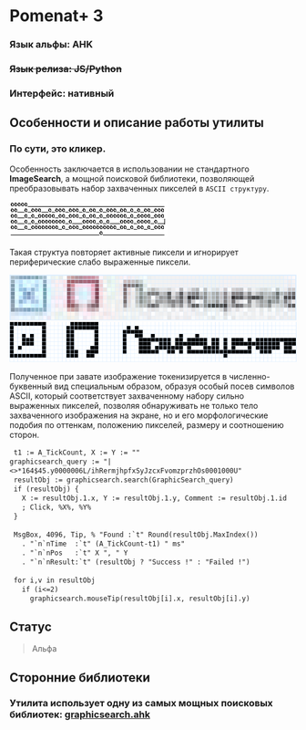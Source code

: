 # Pomenat+ 3

### Язык альфы: **AHK**

### ~~Язык релиза: **JS/Python**~~

### Интерфейс: **нативный**

## Особенности и описание работы утилиты
### По сути, это кликер.

Особенность заключается в использовании не стандартного **ImageSearch**, а мощной поисковой библиотеки, позволяющей преобразовывать набор захваченных пикселей в `ASCII структуру`.

![Screenshot of an ASCII structure of captured screen image](https://raw.githubusercontent.com/firegoaway/Pomenat_plus_3/main/gitpics/pic1.PNG)

Такая структуа повторяет активные пиксели и игнорирует периферические слабо выраженные пиксели.

![Original captured image](https://raw.githubusercontent.com/firegoaway/Pomenat_plus_3/main/gitpics/Pic2.PNG)
![Modified image](https://raw.githubusercontent.com/firegoaway/Pomenat_plus_3/main/gitpics/Pic3.PNG)

Полученное при завате изображение токенизируется в численно-буквенный вид специальным образом, образуя особый посев символов ASCII, который соответствует захваченному набору сильно выраженных пикселей, позволяя обнаруживать не только тело захваченного изображения на экране, но и его морфологические подобия по оттенкам, положению пикселей, размеру и соотношению сторон.

```
 t1 := A_TickCount, X := Y := ""
graphicsearch_query := "|<>*164$45.y0000006L/ihRermjhpfxSyJzcxFvomzprzhOs0001000U"
 resultObj := graphicsearch.search(GraphicSearch_query)
 if (resultObj) {
   X := resultObj.1.x, Y := resultObj.1.y, Comment := resultObj.1.id
   ; Click, %X%, %Y%
 }

 MsgBox, 4096, Tip, % "Found :`t" Round(resultObj.MaxIndex())
   . "`n`nTime  :`t" (A_TickCount-t1) " ms"
   . "`n`nPos   :`t" X ", " Y
   . "`n`nResult:`t" (resultObj ? "Success !" : "Failed !")

 for i,v in resultObj
   if (i<=2)
     graphicsearch.mouseTip(resultObj[i].x, resultObj[i].y)
```

## Статус
> Альфа

## Сторонние библиотеки
### Утилита использует одну из самых мощных поисковых библиотек: [graphicsearch.ahk](https://chunjee.github.io/graphicsearch.ahk/)
